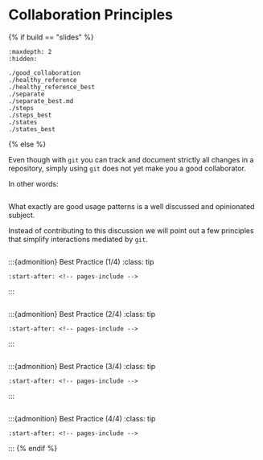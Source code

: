 # Collaboration Principles



{% if build == "slides" %}
<!-- BUILDING THE SLIDES -->
```{toctree}
:maxdepth: 2
:hidden:

./good_collaboration
./healthy_reference
./healthy_reference_best
./separate
./separate_best.md
./steps
./steps_best
./states
./states_best
```
{% else %}
<!-- BUILDING THE PAGES -->
Even though with `git` you can track and document strictly all changes in a repository, simply using `git` does not yet make you a good collaborator.

In other words:

```{include} ./good_collaboration.md
```

What exactly are good usage patterns is a well discussed and opinionated subject.

Instead of contributing to this discussion we will point out a few principles that simplify interactions mediated by `git`.

```{include} ./healthy_reference.md
```
:::{admonition} Best Practice (1/4)
:class: tip
```{include} ./healthy_reference_best.md
:start-after: <!-- pages-include -->
```
:::
```{include} ./separate.md
```
:::{admonition} Best Practice (2/4)
:class: tip
```{include} ./separate_best.md
:start-after: <!-- pages-include -->
```
:::
```{include} ./steps.md
```
:::{admonition} Best Practice (3/4)
:class: tip
```{include} ./steps_best.md
:start-after: <!-- pages-include -->
```
:::
```{include} ./states.md
```
:::{admonition} Best Practice (4/4)
:class: tip
```{include} ./states_best.md
:start-after: <!-- pages-include -->
```
:::
{% endif %}


